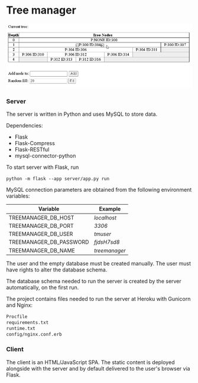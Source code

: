 # Tree manager

![alt text](./screenshot.png)

### Server
The server is written in Python and uses MySQL to store data.

Dependencies:
* Flask
* Flask-Compress
* Flask-RESTful
* mysql-connector-python

To start server with Flask, run
~~~
python -m flask --app server/app.py run
~~~

MySQL connection parameters are obtained from the following environment variables:

| Variable                       | Example       |
|--------------------------------|---------------|
| TREEMANAGER_DB_HOST            | _localhost_   |
| TREEMANAGER_DB_PORT | _3306_        |
| TREEMANAGER_DB_USER            | _tmuser_      |
| TREEMANAGER_DB_PASSWORD        | _fjdsH7sd8_   |
| TREEMANAGER_DB_NAME            | _treemanager_ |

The user and the empty database must be created manually. The user must have rights to alter the database schema.

The database schema needed to run the server is created by the server automatically, on the first run.

The project contains files needed to run the server at Heroku with Gunicorn and Nginx:
~~~
Procfile
requirements.txt
runtime.txt
config/nginx.conf.erb 
~~~

### Client

The client is an HTML/JavaScript SPA. The static content is deployed alongside with the server and by default delivered to the user's browser via Flask.
